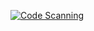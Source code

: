 [![Code Scanning](https://github.com/ChandlerdeSpirlet/EMA-Planner-2/actions/workflows/main.yml/badge.svg?branch=main)](https://github.com/ChandlerdeSpirlet/EMA-Planner-2/actions/workflows/main.yml)